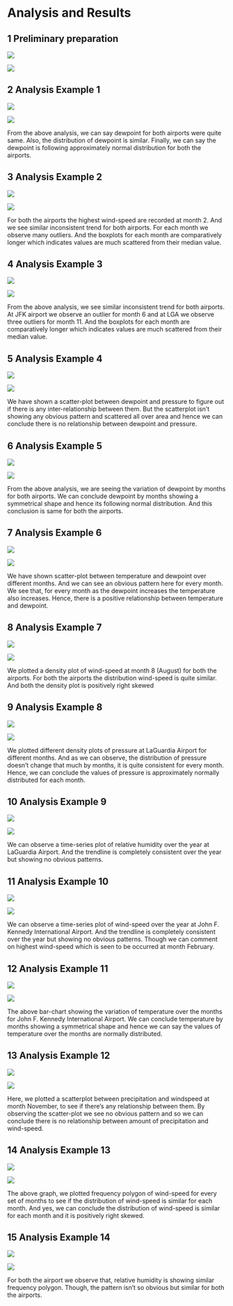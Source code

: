 **Analysis and Results**
========================

**1 Preliminary preparation**
-----------------------------

![](plots/image1.png)

![](plots/image2.png)

**2 Analysis Example 1**
------------------------

![](plots/image3.png)

![](plots/image4.png)

From the above analysis, we can say dewpoint for both airports were
quite same. Also, the distribution of dewpoint is similar. Finally, we
can say the dewpoint is following approximately normal distribution for
both the airports.

<span id="_Hlk49434280" class="anchor"><span id="_Toc73658324" class="anchor"></span></span>**3 Analysis Example 2**
--------------------------------------------------------------------------------------------------------------------

![](plots/image5.png)

![](plots/image6.png)

For both the airports the highest wind-speed are recorded at month 2.
And we see similar inconsistent trend for both airports. For each month
we observe many outliers. And the boxplots for each month are
comparatively longer which indicates values are much scattered from
their median value.

**4 Analysis Example 3**
------------------------

![](plots/image7.png)

![](plots/image8.png)

From the above analysis, we see similar inconsistent trend for both
airports. At JFK airport we observe an outlier for month 6 and at LGA we
observe three outliers for month 11. And the boxplots for each month are
comparatively longer which indicates values are much scattered from
their median value.

**5 Analysis Example 4**
------------------------

![](plots/image9.png)

![](plots/image10.png)

We have shown a scatter-plot between dewpoint and pressure to figure out
if there is any inter-relationship between them. But the scatterplot
isn’t showing any obvious pattern and scattered all over area and hence
we can conclude there is no relationship between dewpoint and pressure.

**6 Analysis Example 5**
------------------------

![](plots/image11.png)

![](plots/image12.png)

From the above analysis, we are seeing the variation of dewpoint by
months for both airports. We can conclude dewpoint by months showing a
symmetrical shape and hence its following normal distribution. And this
conclusion is same for both the airports.

**7 Analysis Example 6**
------------------------

![](plots/image13.png)

![](plots/image14.png)

We have shown scatter-plot between temperature and dewpoint over
different months. And we can see an obvious pattern here for every
month. We see that, for every month as the dewpoint increases the
temperature also increases. Hence, there is a positive relationship
between temperature and dewpoint.

**8 Analysis Example 7**
------------------------

![](plots/image15.png)

![](plots/image16.png)

We plotted a density plot of wind-speed at month 8 (August) for both the
airports. For both the airports the distribution wind-speed is quite
similar. And both the density plot is positively right skewed

**9 Analysis Example 8**
------------------------

![](plots/image17.png)

![](plots/image18.png)

We plotted different density plots of pressure at LaGuardia Airport for
different months. And as we can observe, the distribution of pressure
doesn’t change that much by months, it is quite consistent for every
month. Hence, we can conclude the values of pressure is approximately
normally distributed for each month.

**10 Analysis Example 9**
-------------------------

![](plots/image19.png)

![](plots/image20.png)

We can observe a time-series plot of relative humidity over the year at
LaGuardia Airport. And the trendline is completely consistent over the
year but showing no obvious patterns.

**11 Analysis Example 10**
--------------------------

![](plots/image21.png)

![](plots/image22.png)

We can observe a time-series plot of wind-speed over the year at John F.
Kennedy International Airport. And the trendline is completely
consistent over the year but showing no obvious patterns. Though we can
comment on highest wind-speed which is seen to be occurred at month
February.

**12 Analysis Example 11**
--------------------------

![](plots/image23.png)

![](plots/image24.png)

The above bar-chart showing the variation of temperature over the months
for John F. Kennedy International Airport. We can conclude temperature
by months showing a symmetrical shape and hence we can say the values of
temperature over the months are normally distributed.

**13 Analysis Example 12**
--------------------------

![](plots/image25.png)

![](plots/image26.png)

Here, we plotted a scatterplot between precipitation and windspeed at
month November, to see if there’s any relationship between them. By
observing the scatter-plot we see no obvious pattern and so we can
conclude there is no relationship between amount of precipitation and
wind-speed.

**14 Analysis Example 13**
--------------------------

![](plots/image27.png)

![](plots/image28.png)

The above graph, we plotted frequency polygon of wind-speed for every
set of months to see if the distribution of wind-speed is similar for
each month. And yes, we can conclude the distribution of wind-speed is
similar for each month and it is positively right skewed.

**15 Analysis Example 14**
--------------------------

![](plots/image29.png)

![](plots/image30.png)

For both the airport we observe that, relative humidity is showing
similar frequency polygon. Though, the pattern isn’t so obvious but
similar for both the airports.
